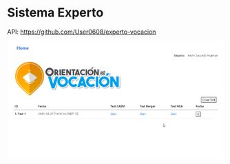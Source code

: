 # Sistema Experto

API: https://github.com/User0608/experto-vocacion

![Imagen](https://github.com/User0608/experto-vocacion/blob/master/home.png)
